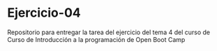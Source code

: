 # Ejercicio-04
Repositorio para entregar la tarea del ejercicio del tema 4 del curso de Curso de Introducción a la programación de Open Boot Camp
